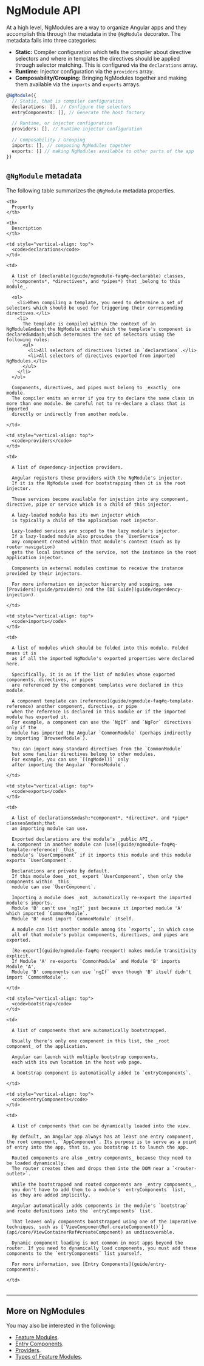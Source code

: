 # NgModule API

At a high level, NgModules are a way to organize Angular apps
and they accomplish this through the metadata in the `@NgModule`
decorator.
The metadata falls into three categories:

* **Static:** Compiler configuration which tells the compiler about directive selectors and where in templates the directives should be applied through selector matching. This is configured via the `declarations` array.
* **Runtime:** Injector configuration via the `providers` array.
* **Composability/Grouping:** Bringing NgModules together and making them available via the `imports` and `exports` arrays.

```typescript
@NgModule({
  // Static, that is compiler configuration
  declarations: [], // Configure the selectors
  entryComponents: [], // Generate the host factory

  // Runtime, or injector configuration
  providers: [], // Runtime injector configuration

  // Composability / Grouping
  imports: [], // composing NgModules together
  exports: [] // making NgModules available to other parts of the app
})
```

## `@NgModule` metadata

The following table summarizes the `@NgModule` metadata properties.

<table>

  <tr>

    <th>
      Property
    </th>

    <th>
      Description
    </th>

  </tr>

  <tr>

    <td style="vertical-align: top">
      <code>declarations</code>
    </td>

    <td>

      A list of [declarable](guide/ngmodule-faq#q-declarable) classes,
      (*components*, *directives*, and *pipes*) that _belong to this module_.

      <ol>
        <li>When compiling a template, you need to determine a set of selectors which should be used for triggering their corresponding directives.</li>
        <li>
          The template is compiled within the context of an NgModule&mdash;the NgModule within which the template's component is declared&mdash;which determines the set of selectors using the following rules:
          <ul>
            <li>All selectors of directives listed in `declarations`.</li>
            <li>All selectors of directives exported from imported NgModules.</li>
          </ul>
        </li>
      </ol>

      Components, directives, and pipes must belong to _exactly_ one module.
      The compiler emits an error if you try to declare the same class in more than one module. Be careful not to re-declare a class that is imported
      directly or indirectly from another module.

    </td>

  </tr>

  <tr>

    <td style="vertical-align: top">
      <code>providers</code>
    </td>

    <td>

      A list of dependency-injection providers.

      Angular registers these providers with the NgModule's injector.
      If it is the NgModule used for bootstrapping then it is the root injector.

      These services become available for injection into any component, directive, pipe or service which is a child of this injector.

      A lazy-loaded module has its own injector which
      is typically a child of the application root injector.

      Lazy-loaded services are scoped to the lazy module's injector.
      If a lazy-loaded module also provides the `UserService`,
      any component created within that module's context (such as by router navigation)
      gets the local instance of the service, not the instance in the root application injector.

      Components in external modules continue to receive the instance provided by their injectors.

      For more information on injector hierarchy and scoping, see [Providers](guide/providers) and the [DI Guide](guide/dependency-injection).

    </td>

  </tr>

  <tr>

    <td style="vertical-align: top">
      <code>imports</code>
    </td>

    <td>

      A list of modules which should be folded into this module. Folded means it is
      as if all the imported NgModule's exported properties were declared here.

      Specifically, it is as if the list of modules whose exported components, directives, or pipes
      are referenced by the component templates were declared in this module.

      A component template can [reference](guide/ngmodule-faq#q-template-reference) another component, directive, or pipe
      when the reference is declared in this module or if the imported module has exported it.
      For example, a component can use the `NgIf` and `NgFor` directives only if the
      module has imported the Angular `CommonModule` (perhaps indirectly by importing `BrowserModule`).

      You can import many standard directives from the `CommonModule`
      but some familiar directives belong to other modules.
      For example, you can use `[(ngModel)]` only
      after importing the Angular `FormsModule`.

    </td>

  </tr>

  <tr>

    <td style="vertical-align: top">
      <code>exports</code>
    </td>

    <td>

      A list of declarations&mdash;*component*, *directive*, and *pipe* classes&mdash;that
      an importing module can use.

      Exported declarations are the module's _public API_.
      A component in another module can [use](guide/ngmodule-faq#q-template-reference) _this_
      module's `UserComponent` if it imports this module and this module exports `UserComponent`.

      Declarations are private by default.
      If this module does _not_ export `UserComponent`, then only the components within _this_
      module can use `UserComponent`.

      Importing a module does _not_ automatically re-export the imported module's imports.
      Module 'B' can't use `ngIf` just because it imported module 'A' which imported `CommonModule`.
      Module 'B' must import `CommonModule` itself.

      A module can list another module among its `exports`, in which case
      all of that module's public components, directives, and pipes are exported.

      [Re-export](guide/ngmodule-faq#q-reexport) makes module transitivity explicit.
      If Module 'A' re-exports `CommonModule` and Module 'B' imports Module 'A',
      Module 'B' components can use `ngIf` even though 'B' itself didn't import `CommonModule`.

    </td>

  </tr>

  <tr>

    <td style="vertical-align: top">
      <code>bootstrap</code>
    </td>

    <td>

      A list of components that are automatically bootstrapped.

      Usually there's only one component in this list, the _root component_ of the application.

      Angular can launch with multiple bootstrap components,
      each with its own location in the host web page.

      A bootstrap component is automatically added to `entryComponents`.

    </td>

  </tr>

  <tr>

    <td style="vertical-align: top">
      <code>entryComponents</code>
    </td>

    <td>

      A list of components that can be dynamically loaded into the view.

      By default, an Angular app always has at least one entry component, the root component, `AppComponent`. Its purpose is to serve as a point of entry into the app, that is, you bootstrap it to launch the app.

      Routed components are also _entry components_ because they need to be loaded dynamically.
      The router creates them and drops them into the DOM near a `<router-outlet>`.

      While the bootstrapped and routed components are _entry components_,
      you don't have to add them to a module's `entryComponents` list,
      as they are added implicitly.

      Angular automatically adds components in the module's `bootstrap` and route definitions into the `entryComponents` list.

      That leaves only components bootstrapped using one of the imperative techniques, such as [`ViewComponentRef.createComponent()`](api/core/ViewContainerRef#createComponent) as undiscoverable.

      Dynamic component loading is not common in most apps beyond the router. If you need to dynamically load components, you must add these components to the `entryComponents` list yourself.

      For more information, see [Entry Components](guide/entry-components).

    </td>

  </tr>

</table>


<hr />

## More on NgModules

You may also be interested in the following:
* [Feature Modules](guide/feature-modules).
* [Entry Components](guide/entry-components).
* [Providers](guide/providers).
* [Types of Feature Modules](guide/module-types).
